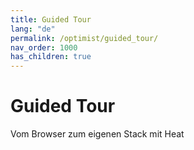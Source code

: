 ```yaml
---
title: Guided Tour
lang: "de"
permalink: /optimist/guided_tour/
nav_order: 1000
has_children: true
---
```


# Guided Tour

Vom Browser zum eigenen Stack mit Heat
